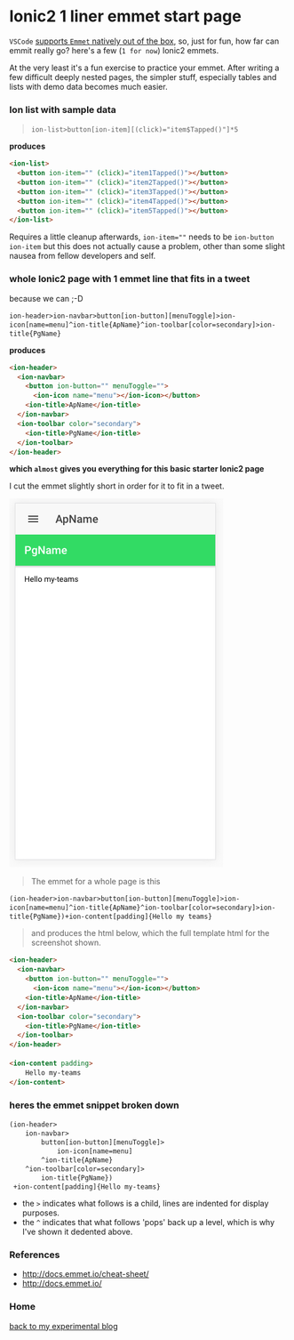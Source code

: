 # Ionic2 1 liner emmet start page

`VSCode` [supports `Emmet` natively out of the box](http://docs.emmet.io/), so, just for fun, how far can emmit really go? here's a few (`1 for now`) Ionic2 emmets. 

At the very least it's a fun exercise to practice your emmet. After writing a few difficult deeply nested pages, the simpler stuff, especially tables and lists with demo data becomes much easier.

### Ion list with sample data

> `ion-list>button[ion-item][(click)="item$Tapped()"]*5`

**produces**

```html
<ion-list>
  <button ion-item="" (click)="item1Tapped()"></button>
  <button ion-item="" (click)="item2Tapped()"></button>
  <button ion-item="" (click)="item3Tapped()"></button>
  <button ion-item="" (click)="item4Tapped()"></button>
  <button ion-item="" (click)="item5Tapped()"></button>
</ion-list>
```

Requires a little cleanup afterwards, `ion-item=""` needs to be `ion-button ion-item` but this does not actually cause a problem, other than some slight nausea from fellow developers and self.

### whole Ionic2 page with 1 emmet line that fits in a tweet

because we can ;-D 

```
ion-header>ion-navbar>button[ion-button][menuToggle]>ion-icon[name=menu]^ion-title{ApName}^ion-toolbar[color=secondary]>ion-title{PgName}
```

**produces**

```html
<ion-header>
  <ion-navbar>
    <button ion-button="" menuToggle="">
      <ion-icon name="menu"></ion-icon></button>
    <ion-title>ApName</ion-title>
  </ion-navbar>
  <ion-toolbar color="secondary">
    <ion-title>PgName</ion-title>
  </ion-toolbar>
</ion-header>
```

**which `almost` gives you everything for this basic starter Ionic2 page**

I cut the emmet slightly short in order for it to fit in a tweet. 

![basic starter Ionic2 page generated using emmet](img/emmet-ionic.png)

> The emmet for a whole page is this

```Emmet
(ion-header>ion-navbar>button[ion-button][menuToggle]>ion-icon[name=menu]^ion-title{ApName}^ion-toolbar[color=secondary]>ion-title{PgName})+ion-content[padding]{Hello my teams}
```

> and produces the html below, which the full template html for the screenshot shown. 

```html
<ion-header>
  <ion-navbar>
    <button ion-button="" menuToggle="">
      <ion-icon name="menu"></ion-icon></button>
    <ion-title>ApName</ion-title>
  </ion-navbar>
  <ion-toolbar color="secondary">
    <ion-title>PgName</ion-title>
  </ion-toolbar>
</ion-header>

<ion-content padding>
    Hello my-teams
</ion-content>

```

### heres the emmet snippet broken down

```
(ion-header>
    ion-navbar>
        button[ion-button][menuToggle]>
            ion-icon[name=menu]
        ^ion-title{ApName}
    ^ion-toolbar[color=secondary]>
        ion-title{PgName})
 +ion-content[padding]{Hello my-teams}
```

* the ` > ` indicates what follows is a child, lines are indented for display purposes.
* the ` ^ ` indicates that what follows 'pops' back up a level, which is why I've shown it dedented above. 

### References

* http://docs.emmet.io/cheat-sheet/
* http://docs.emmet.io/

### Home

[back to my experimental blog](../../README.md)